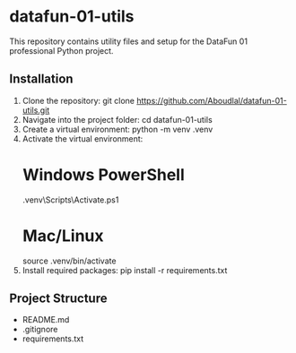 # datafun-01-utils

This repository contains utility files and setup for the DataFun 01 professional Python project.

## Installation

1. Clone the repository:
   git clone https://github.com/Aboudlal/datafun-01-utils.git
2. Navigate into the project folder:
   cd datafun-01-utils
3. Create a virtual environment:
   python -m venv .venv
4. Activate the virtual environment:
   # Windows PowerShell
   .venv\Scripts\Activate.ps1
   # Mac/Linux
   source .venv/bin/activate
5. Install required packages:
   pip install -r requirements.txt

## Project Structure

- README.md
- .gitignore
- requirements.txt
